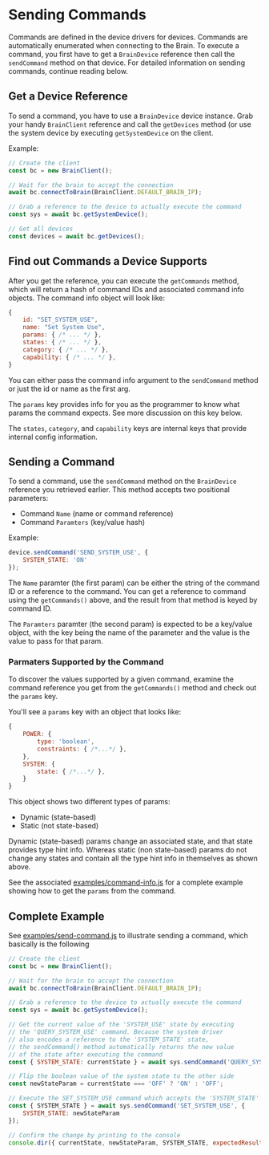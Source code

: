 # Sending Commands

Commands are defined in the device drivers for devices. Commands are automatically enumerated when connecting to the Brain. To execute a command, you first have to get a `BrainDevice` reference then call the `sendCommand` method on that device. For detailed information on sending commands, continue reading below.

## Get a Device Reference

To send a command, you have to use a `BrainDevice` device instance. Grab your handy `BrainClient` reference and call the `getDevices` method (or use the system device by executing `getSystemDevice` on the client.

Example:
```javascript
// Create the client
const bc = new BrainClient();

// Wait for the brain to accept the connection
await bc.connectToBrain(BrainClient.DEFAULT_BRAIN_IP);

// Grab a reference to the device to actually execute the command
const sys = await bc.getSystemDevice();

// Get all devices
const devices = await bc.getDevices();
```

## Find out Commands a Device Supports

After you get the reference, you can execute the `getCommands` method, which will return a hash of command IDs and associated command info objects. The command info object will look like:

```javascript
{
	id: "SET_SYSTEM_USE",
	name: "Set System Use",
	params: { /* ... */ },
	states: { /* ... */ },
	category: { /* ... */ },
	capability: { /* ... */ },
}
```

You can either pass the command info argument to the `sendCommand` method or just the id or name as the first arg.

The `params` key provides info for you as the programmer to know what params the command expects. See more discussion on this key below. 

The `states`, `category`, and `capability` keys are internal keys that provide internal config information.

## Sending a Command

To send a command, use the `sendCommand` method on the `BrainDevice` reference you retrieved earlier. This method accepts two positional parameters:

* Command `Name` (name or command reference)
* Command `Paramters` (key/value hash)

Example:
```javascript
device.sendCommand('SEND_SYSTEM_USE', {
	SYSTEM_STATE: 'ON'
});
```

The `Name` paramter (the first param) can be either the string of the command ID or a reference to the command. You can get a reference to command using the `getCommands()` above, and the result from that method is keyed by command ID.

The `Paramters` paramter (the second param) is expected to be a key/value object, with the key being the name of the parameter and the value is the value to pass for that param.

### Parmaters Supported by the Command

To discover the values supported by a given command, examine the command reference you get from the `getCommands()` method and check out the `params` key.

You'll see a `params` key with an object that looks like:

```javascript
{
	POWER: {
		type: 'boolean',
		constraints: { /*...*/ },
	},
	SYSTEM: {
		state: { /*...*/ },
	}
}
```

This object shows two different types of params:
* Dynamic (state-based)
* Static (not state-based)

Dynamic (state-based) params change an associated state, and that state provides type hint info. Whereas static (non state-based) params do not change any states and contain all the type hint info in themselves as shown above.

See the associated [examples/command-info.js](https://github.com/kramer-control/brain-client/blob/master/examples/command-info.js) for a complete example showing how to get the `params` from the command.

## Complete Example

See [examples/send-command.js](https://github.com/kramer-control/brain-client/blob/master/examples/send-command.js) to illustrate sending a command, which basically is the following

```javascript
// Create the client
const bc = new BrainClient();

// Wait for the brain to accept the connection
await bc.connectToBrain(BrainClient.DEFAULT_BRAIN_IP);

// Grab a reference to the device to actually execute the command
const sys = await bc.getSystemDevice();

// Get the current value of the 'SYSTEM_USE' state by executing
// the 'QUERY_SYSTEM_USE' command. Because the system driver 
// also encodes a reference to the 'SYSTEM_STATE' state,
// the sendCommand() method automatically returns the new value
// of the state after executing the command 
const { SYSTEM_STATE: currentState } = await sys.sendCommand('QUERY_SYSTEM_USE');

// Flip the boolean value of the system state to the other side
const newStateParam = currentState === 'OFF' ? 'ON' : 'OFF';

// Execute the SET_SYSTEM_USE command which accepts the 'SYSTEM_STATE' as a parameter
const { SYSTEM_STATE } = await sys.sendCommand('SET_SYSTEM_USE', {
	SYSTEM_STATE: newStateParam
});

// Confirm the change by printing to the console
console.dir({ currentState, newStateParam, SYSTEM_STATE, expectedResult: newStateParam === SYSTEM_STATE });
```